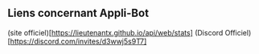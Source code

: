 ## Liens concernant Appli-Bot

(site officiel)[https://lieutenantx.github.io/api/web/stats]
(Discord Officiel)[https://discord.com/invites/d3wwj5s9T7]
